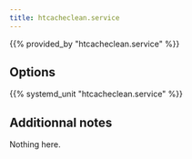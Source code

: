 ```yaml
---
title: htcacheclean.service
---
```


{{% provided_by "htcacheclean.service" %}}

## Options

{{% systemd_unit "htcacheclean.service" %}}

## Additionnal notes

Nothing here.